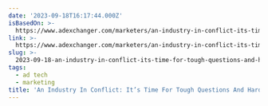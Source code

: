 ```yaml
---
date: '2023-09-18T16:17:44.000Z'
isBasedOn: >-
  https://www.adexchanger.com/marketers/an-industry-in-conflict-its-time-for-tough-questions-and-hard-decisions/#more-385120
link: >-
  https://www.adexchanger.com/marketers/an-industry-in-conflict-its-time-for-tough-questions-and-hard-decisions/#more-385120
slug: >-
  2023-09-18-an-industry-in-conflict-its-time-for-tough-questions-and-hard-decisions-or
tags:
  - ad tech
  - marketing
title: 'An Industry In Conflict: It’s Time For Tough Questions And Hard Decisions |'
---
```


